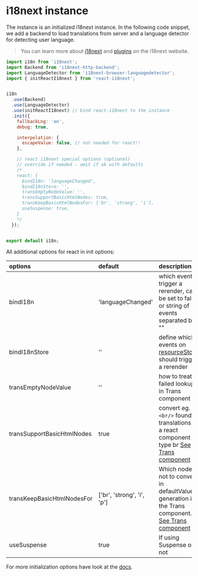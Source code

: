 # i18next instance

The instance is an initialized i18next instance. In the following code snippet, we add a backend to load translations from server and a language detector for detecting user language.

> You can learn more about [i18next](http://i18next.com) and [plugins](https://www.i18next.com/plugins-and-utils.html#plugins) on the i18next website.

```javascript
import i18n from 'i18next';
import Backend from 'i18next-http-backend';
import LanguageDetector from 'i18next-browser-languagedetector';
import { initReactI18next } from 'react-i18next';


i18n
  .use(Backend)
  .use(LanguageDetector)
  .use(initReactI18next) // bind react-i18next to the instance
  .init({
    fallbackLng: 'en',
    debug: true,

    interpolation: {
      escapeValue: false, // not needed for react!!
    },

    // react i18next special options (optional)
    // override if needed - omit if ok with defaults
    /*
    react: {
      bindI18n: 'languageChanged',
      bindI18nStore: '',
      transEmptyNodeValue: '',
      transSupportBasicHtmlNodes: true,
      transKeepBasicHtmlNodesFor: ['br', 'strong', 'i'],
      useSuspense: true,
    }
    */
  });


export default i18n;
```

All additional options for react in init options:

| options | default | description |
| :--- | :--- | :--- |
| bindI18n | 'languageChanged' | which events trigger a rerender, can be set to false or string of events   separated by "" |
| bindI18nStore | '' | define which events on [resourceStore](https://www.i18next.com/overview/api#store-events) should trigger a rerender |
| transEmptyNodeValue | '' | how to treat failed lookups in Trans component |
| transSupportBasicHtmlNodes | true | convert eg. `<br/>` found in translations to a react component of type br   [See Trans component](trans-component.md#using-for-simple-html-elements-in-translations-v-10-4-0) |
| transKeepBasicHtmlNodesFor | \['br', 'strong', 'i', 'p'\] | Which nodes not to convert in defaultValue generation in the Trans component.   [See Trans component](trans-component.md#using-for-simple-html-elements-in-translations-v-10-4-0) |
| useSuspense | true | If using Suspense or not |

For more initialization options have look at the [docs](https://www.i18next.com/configuration-options.html).

